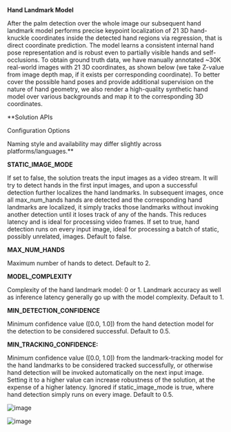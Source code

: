 
**Hand Landmark Model**


After the palm detection over the whole image our subsequent hand landmark model performs precise keypoint localization of 21 3D hand-knuckle coordinates inside the detected hand regions 
via regression, that is direct coordinate prediction. The model learns a consistent internal hand pose representation and is robust even to partially visible hands and self-occlusions.
To obtain ground truth data, we have manually annotated ~30K real-world images with 21 3D coordinates, as shown below (we take Z-value from image depth map, if it exists per corresponding
coordinate). To better cover the possible hand poses and provide additional supervision on the nature of hand geometry, we also render a high-quality synthetic hand model over various
backgrounds and map it to the corresponding 3D coordinates.

**Solution APIs

Configuration Options

Naming style and availability may differ slightly across platforms/languages.**

**STATIC_IMAGE_MODE**

If set to false, the solution treats the input images as a video stream. It will try to detect hands in the first input images, and upon a successful detection further localizes the hand landmarks. In subsequent images, once all max_num_hands hands are detected and the corresponding hand landmarks are localized, it simply tracks those landmarks without invoking another detection until it loses track of any of the hands. This reduces latency and is ideal for processing video frames. If set to true, hand detection runs on every input image, ideal for processing a batch of static, possibly unrelated, images. Default to false.

**MAX_NUM_HANDS**

Maximum number of hands to detect. Default to 2.

**MODEL_COMPLEXITY**

Complexity of the hand landmark model: 0 or 1. Landmark accuracy as well as inference latency generally go up with the model complexity. Default to 1.

**MIN_DETECTION_CONFIDENCE**

Minimum confidence value ([0.0, 1.0]) from the hand detection model for the detection to be considered successful. Default to 0.5.



**MIN_TRACKING_CONFIDENCE:**

Minimum confidence value ([0.0, 1.0]) from the landmark-tracking model for the hand landmarks to be considered tracked successfully, or otherwise hand detection will be invoked automatically on the next input image. Setting it to a higher value can increase robustness of the solution, at the expense of a higher latency. Ignored if static_image_mode is true, where hand detection simply runs on every image. Default to 0.5.



![image](https://github.com/Grunt-prog/Gesture-Volume-Control/assets/86661317/5db1c02c-6f4b-4d5f-a1d8-fa0c23b3867a)



![image](https://github.com/Grunt-prog/Gesture-Volume-Control/assets/86661317/90789db4-aef6-4511-8cb7-71ec7c80c4d8)


